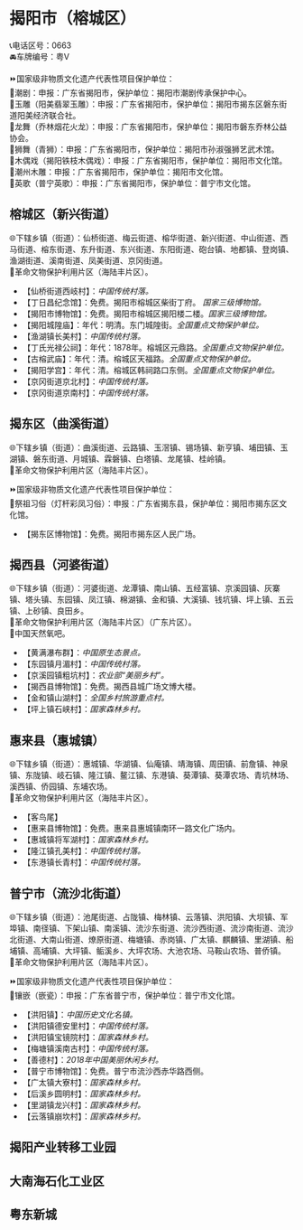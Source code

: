# 揭阳市（榕城区）  
📞电话区号：0663  
🚘车牌编号：粤V  
  
⏩国家级非物质文化遗产代表性项目保护单位：  
🔸潮剧：申报：广东省揭阳市，保护单位：揭阳市潮剧传承保护中心。  
🔸玉雕（阳美翡翠玉雕）：申报：广东省揭阳市，保护单位：揭阳市揭东区磐东街道阳美经济联合社。  
🔸龙舞（乔林烟花火龙）：申报：广东省揭阳市，保护单位：揭阳市磐东乔林公益协会。  
🔸狮舞（青狮）：申报：广东省揭阳市，保护单位：揭阳市孙淑强狮艺武术馆。  
🔸木偶戏（揭阳铁枝木偶戏）：申报：广东省揭阳市，保护单位：揭阳市文化馆。  
🔸潮州木雕：申报：广东省揭阳市，保护单位：揭阳市文化馆。  
🔸英歌（普宁英歌）：申报：广东省揭阳市，保护单位：普宁市文化馆。  

## 榕城区（新兴街道）  
🌐下辖乡镇（街道）：仙桥街道、梅云街道、榕华街道、新兴街道、中山街道、西马街道、榕东街道、东升街道、东兴街道、东阳街道、砲台镇、地都镇、登岗镇、渔湖街道、溪南街道、凤美街道、京冈街道。  
🚩革命文物保护利用片区（海陆丰片区）。  
  
* 【仙桥街道西岐村】：*中国传统村落。*  
* 【丁日昌纪念馆】：免费。揭阳市榕城区柴街丁府。 *国家三级博物馆。*  
* 【揭阳市博物馆】：免费。揭阳市榕城区揭阳楼二楼。*国家三级博物馆。*  
* 【揭阳城隍庙】：年代：明清。东门城隍街。*全国重点文物保护单位。*  
* 【渔湖镇长美村】：*中国传统村落。*  
* 【丁氏光禄公祠】：年代：1878年。榕城区元鼎路。*全国重点文物保护单位。*  
* 【古榕武庙】：年代：清。榕城区天福路。*全国重点文物保护单位。*  
* 【揭阳学宫】：年代：清。榕城区韩祠路口东侧。*全国重点文物保护单位。*  
* 【京冈街道京北村】：*中国传统村落。*  
* 【京冈街道京南村】：*中国传统村落。*  

## 揭东区（曲溪街道）  
🌐下辖乡镇（街道）：曲溪街道、云路镇、玉滘镇、锡场镇、新亨镇、埔田镇、玉湖镇、磐东街道、月城镇、霖磐镇、白塔镇、龙尾镇、桂岭镇。  
🚩革命文物保护利用片区（海陆丰片区）。  
  
⏩国家级非物质文化遗产代表性项目保护单位：  
🔸祭祖习俗（灯杆彩凤习俗）：申报：广东省揭东县，保护单位：揭阳市揭东区文化馆。  
  
* 【揭东区博物馆】：免费。揭阳市揭东区人民广场。  
  
## 揭西县（河婆街道）  
🌐下辖乡镇（街道）：河婆街道、龙潭镇、南山镇、五经富镇、京溪园镇、灰寨镇、塔头镇、东园镇、凤江镇、棉湖镇、金和镇、大溪镇、钱坑镇、坪上镇、五云镇、上砂镇、良田乡。  
🚩革命文物保护利用片区（海陆丰片区）（广东片区）。  
🚩中国天然氧吧。  
  
* 【黄满瀑布群】：*中国原生态景点。*  
* 【东园镇月湄村】：*中国传统村落。*  
* 【京溪园镇粗坑村】：*农业部“美丽乡村”。*  
* 【揭西县博物馆】：免费。揭西县城广场文博大楼。  
* 【金和镇山湖村】：*全国乡村旅游重点村。*  
* 【坪上镇石峡村】：*国家森林乡村。*  

## 惠来县（惠城镇）  
🌐下辖乡镇（街道）：惠城镇、华湖镇、仙庵镇、靖海镇、周田镇、前詹镇、神泉镇、东陇镇、岐石镇、隆江镇、鳌江镇、东港镇、葵潭镇、葵潭农场、青坑林场、溪西镇、侨园镇、东埔农场。  
🚩革命文物保护利用片区（海陆丰片区）。  
  
* 【客鸟尾】  
* 【惠来县博物馆】：免费。惠来县惠城镇南环一路文化广场内。  
* 【惠城镇将军湖村】：*国家森林乡村。*  
* 【隆江镇孔美村】：*中国传统村落。*  
* 【东港镇长青村】：*中国传统村落。*  
  
## 普宁市（流沙北街道）  
🌐下辖乡镇（街道）：池尾街道、占陇镇、梅林镇、云落镇、洪阳镇、大坝镇、军埠镇、南径镇、下架山镇、南溪镇、流沙东街道、流沙西街道、流沙南街道、流沙北街道、大南山街道、燎原街道、梅塘镇、赤岗镇、广太镇、麒麟镇、里湖镇、船埔镇、高埔镇、大坪镇、鲘溪乡、大坪农场、大池农场、马鞍山农场、普侨镇。  
🚩革命文物保护利用片区（海陆丰片区）。  
  
⏩国家级非物质文化遗产代表性项目保护单位：  
🔸镶嵌（嵌瓷）：申报：广东省普宁市，保护单位：普宁市文化馆。  
  
* 【洪阳镇】：*中国历史文化名镇。*  
* 【洪阳镇德安里村】：*中国传统村落。*  
* 【洪阳镇宝镜院村】：*国家森林乡村。*  
* 【梅塘镇溪南古村】：*中国传统村落。*  
* 【善德村】：*2018年中国美丽休闲乡村。*  
* 【普宁市博物馆】：免费。普宁市流沙西赤华路西侧。  
* 【广太镇大寮村】：*国家森林乡村。*  
* 【后溪乡圆明村】：*国家森林乡村。*  
* 【里湖镇龙兴村】：*国家森林乡村。*  
* 【云落镇崩坎村】：*国家森林乡村。*  

## 揭阳产业转移工业园  

## 大南海石化工业区  

## 粤东新城 